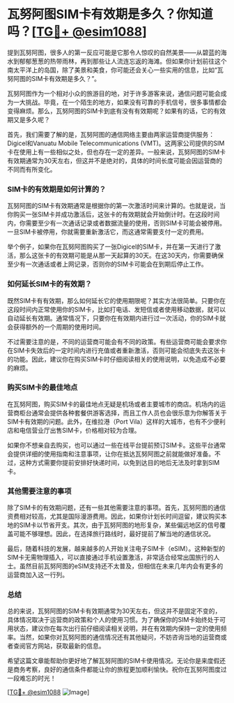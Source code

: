 # 瓦努阿图SIM卡有效期是多久？你知道吗？[[TG💪+ @esim1088](https://t.me/s/esim1088)]

提到瓦努阿图，很多人的第一反应可能是它那令人惊叹的自然美景——从碧蓝的海水到郁郁葱葱的热带雨林，再到那些让人流连忘返的海滩。但如果你计划前往这个南太平洋上的岛国，除了美景和美食，你可能还会关心一些实用的信息，比如“瓦努阿图的SIM卡有效期是多久？”。

瓦努阿图作为一个相对小众的旅游目的地，对于许多游客来说，通信问题可能会成为一大挑战。毕竟，在一个陌生的地方，如果没有可靠的手机信号，很多事情都会变得麻烦。那么，瓦努阿图的SIM卡到底有没有有效期呢？如果有的话，它的有效期又是多久呢？

首先，我们需要了解的是，瓦努阿图的通信网络主要由两家运营商提供服务：Digicel和Vanuatu Mobile Telecommunications (VMT)。这两家公司提供的SIM卡在使用上有一些相似之处，但也存在一定的差异。一般来说，瓦努阿图的SIM卡有效期通常为30天左右，但这并不是绝对的，具体的时间长度可能会因运营商的不同而有所变化。

### SIM卡的有效期是如何计算的？

瓦努阿图的SIM卡有效期通常是根据你的第一次激活时间来计算的。也就是说，当你购买一张SIM卡并成功激活后，这张卡的有效期就会开始倒计时。在这段时间内，你需要至少有一次通话记录或者数据流量的使用，否则SIM卡可能会被停用。一旦SIM卡被停用，你就需要重新激活它，而这通常需要支付一定的费用。

举个例子，如果你在瓦努阿图购买了一张Digicel的SIM卡，并在第一天进行了激活，那么这张卡的有效期可能是从那一天起算的30天。在这30天内，你需要确保至少有一次通话或者上网记录，否则你的SIM卡可能会在到期后停止工作。

### 如何延长SIM卡的有效期？

既然SIM卡有有效期，那么如何延长它的使用期限呢？其实方法很简单。只要你在这段时间内正常使用你的SIM卡，比如打电话、发短信或者使用移动数据，就可以自动延长有效期。通常情况下，只要你在有效期内进行过一次活动，你的SIM卡就会获得额外的一个周期的使用时间。

不过需要注意的是，不同的运营商可能会有不同的政策。有些运营商可能会要求你在SIM卡失效后的一定时间内进行充值或者重新激活，否则可能会彻底失去这张卡的功能。因此，建议你在购买SIM卡时仔细阅读相关的使用说明，以免造成不必要的麻烦。

### 购买SIM卡的最佳地点

在瓦努阿图，购买SIM卡的最佳地点无疑是机场或者主要城市的商店。机场内的运营商柜台通常会提供各种套餐供游客选择，而且工作人员也会很乐意为你解答关于SIM卡有效期的问题。此外，在维拉港（Port Vila）这样的大城市，也有不少便利店和电信营业厅出售SIM卡，价格相对较为合理。

如果你不想亲自去购买，也可以通过一些在线平台提前预订SIM卡。这些平台通常会提供详细的使用指南和注意事项，让你在抵达瓦努阿图之前就能做好准备。不过，这种方式需要你提前安排好快递时间，以免到达目的地后无法及时拿到SIM卡。

### 其他需要注意的事项

除了SIM卡的有效期问题，还有一些其他需要注意的事项。首先，瓦努阿图的通信资费相对较高，尤其是国际漫游费用。因此，如果你计划长时间逗留，建议购买本地的SIM卡以节省开支。其次，由于瓦努阿图的地形复杂，某些偏远地区的信号覆盖可能不够理想。因此，在选择旅行路线时，最好提前了解当地的通信状况。

最后，随着科技的发展，越来越多的人开始关注电子SIM卡（eSIM）。这种新型的SIM卡无需物理插入，可以直接通过手机设置激活，非常适合经常出国旅行的人士。虽然目前瓦努阿图的eSIM支持还不太普及，但相信在未来几年内会有更多的运营商加入这一行列。

### 总结

总的来说，瓦努阿图的SIM卡有效期通常为30天左右，但这并不是固定不变的，具体情况取决于运营商的政策和个人的使用习惯。为了确保你的SIM卡始终处于可用状态，建议你在每次出行前仔细阅读相关说明，并在有效期内保持一定的使用频率。当然，如果你对瓦努阿图的通信情况还有其他疑问，不妨咨询当地的运营商或者查阅官方网站，获取最新的信息。

希望这篇文章能帮助你更好地了解瓦努阿图的SIM卡使用情况。无论你是来度假还是商务考察，良好的通信条件都能让你的旅程更加顺利愉快。祝你在瓦努阿图度过一段难忘的时光！

[[TG💪+ @esim1088](https://t.me/s/esim1088) ![Image](https://i.postimg.cc/4NQfJmqS/Snipaste-2025-05-13-00-14-12.png)]